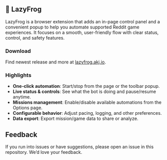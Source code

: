 ## 🐸 LazyFrog

LazyFrog is a browser extension that adds an in-page control panel and a convenient popup to help you automate supported Reddit game experiences. It focuses on a smooth, user-friendly flow with clear status, control, and safety features.

### Download

Find newest release and more at [lazyfrog.akj.io](https://lazyfrog.akj.io/).

### Highlights

- **One‑click automation**: Start/stop from the page or the toolbar popup.
- **Live status & controls**: See what the bot is doing and pause/resume anytime.
- **Missions management**: Enable/disable available automations from the Options page.
- **Configurable behavior**: Adjust pacing, logging, and other preferences.
- **Data export**: Export mission/game data to share or analyze.

## Feedback

If you run into issues or have suggestions, please open an issue in this repository. We’d love your feedback.
